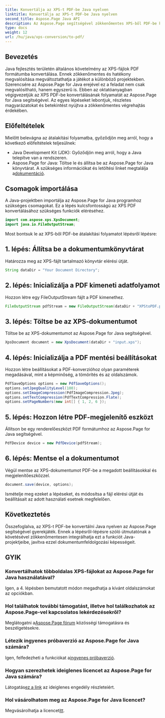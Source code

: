 ```yaml
---
title: Konvertálja az XPS-t PDF-be Java nyelven
linktitle: Konvertálja az XPS-t PDF-be Java nyelven
second_title: Aspose.Page Java API
description: Az Aspose.Page segítségével zökkenőmentes XPS-ből PDF-be konvertálást oldhat fel Java nyelven. Kövesse lépésről lépésre útmutatónkat a hatékony és pontos dokumentumfeldolgozás érdekében.
type: docs
weight: 12
url: /hu/java/xps-conversion/to-pdf/
---
```

## Bevezetés
Java fejlesztés területén általános követelmény az XPS-fájlok PDF formátumba konvertálása. Ennek zökkenőmentes és hatékony megvalósítása megváltoztathatja a játékot a különböző projektekben. Szerencsére az Aspose.Page for Java erejével ez a feladat nem csak megvalósítható, hanem egyszerű is.
Ebben az oktatóanyagban végigvezetjük az XPS PDF-be konvertálásának folyamatát az Aspose.Page for Java segítségével. Az egyes lépéseket lebontjuk, részletes magyarázatokat és betekintést nyújtva a zökkenőmentes végrehajtás érdekében.
## Előfeltételek
Mielőtt belevágna az átalakítási folyamatba, győződjön meg arról, hogy a következő előfeltételek teljesülnek:
- Java Development Kit (JDK): Győződjön meg arról, hogy a Java telepítve van a rendszeren.
-  Aspose.Page for Java: Töltse le és állítsa be az Aspose.Page for Java könyvtárat. A szükséges információkat és letöltési linket megtalálja a[dokumentáció](https://reference.aspose.com/page/java/).
## Csomagok importálása
A Java-projektben importálja az Aspose.Page for Java programhoz szükséges csomagokat. Ez a lépés kulcsfontosságú az XPS PDF konvertálásához szükséges funkciók eléréséhez.
```java
import com.aspose.xps.XpsDocument;
import java.io.FileOutputStream;
```
Most bontsuk le az XPS-ből PDF-be átalakítási folyamatot lépésről lépésre:
## 1. lépés: Állítsa be a dokumentumkönyvtárat
Határozza meg az XPS-fájlt tartalmazó könyvtár elérési útját.
```java
String dataDir = "Your Document Directory";
```
## 2. lépés: Inicializálja a PDF kimeneti adatfolyamot
Hozzon létre egy FileOutputStream fájlt a PDF kimenethez.
```java
FileOutputStream pdfStream = new FileOutputStream(dataDir + "XPStoPDF.pdf");
```
## 3. lépés: Töltse be az XPS-dokumentumot
Töltse be az XPS-dokumentumot az Aspose.Page for Java segítségével.
```java
XpsDocument document = new XpsDocument(dataDir + "input.xps");
```
## 4. lépés: Inicializálja a PDF mentési beállításokat
Hozzon létre beállításokat a PDF-konverzióhoz olyan paraméterek megadásával, mint a képminőség, a tömörítés és az oldalszámok.
```java
PdfSaveOptions options = new PdfSaveOptions();
options.setJpegQualityLevel(100);
options.setImageCompression(PdfImageCompression.Jpeg);
options.setTextCompression(PdfTextCompression.Flate);
options.setPageNumbers(new int[] { 1, 2, 6 });
```
## 5. lépés: Hozzon létre PDF-megjelenítő eszközt
Állítson be egy renderelőeszközt PDF formátumhoz az Aspose.Page for Java segítségével.
```java
PdfDevice device = new PdfDevice(pdfStream);
```
## 6. lépés: Mentse el a dokumentumot
Végül mentse az XPS-dokumentumot PDF-be a megadott beállításokkal és megjelenítőeszközzel.
```java
document.save(device, options);
```
Ismételje meg ezeket a lépéseket, és módosítsa a fájl elérési útját és beállításait az adott használati esetnek megfelelően.
## Következtetés
Összefoglalva, az XPS-t PDF-be konvertálni Java nyelven az Aspose.Page segítségével gyerekjáték. Ennek a lépésről-lépésre szóló útmutatónak a követésével zökkenőmentesen integrálhatja ezt a funkciót Java-projektjeibe, javítva ezzel dokumentumfeldolgozási képességeit.

## GYIK
### Konvertálhatok többoldalas XPS-fájlokat az Aspose.Page for Java használatával?
Igen, a 4. lépésben bemutatott módon megadhatja a kívánt oldalszámokat az opciókban.
### Hol találhatok további támogatást, illetve hol találkozhatok az Aspose.Page-vel kapcsolatos lekérdezésekről?
 Meglátogatni a[Aspose.Page fórum](https://forum.aspose.com/c/page/39) közösségi támogatásra és beszélgetésekre.
### Létezik ingyenes próbaverzió az Aspose.Page for Java számára?
 Igen, felfedezheti a funkciókat a[ingyenes próbaverzió](https://releases.aspose.com/).
### Hogyan szerezhetek ideiglenes licencet az Aspose.Page for Java számára?
 Látogatás[ez a link](https://purchase.aspose.com/temporary-license/) az ideiglenes engedély részleteiért.
### Hol vásárolhatom meg az Aspose.Page for Java licencet?
 Megvásárolhatja a licencet[itt](https://purchase.aspose.com/buy).